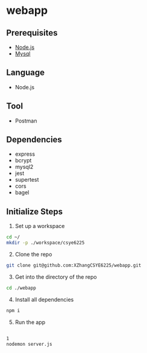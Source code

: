 # webapp


## Prerequisites
- [Node.js](https://nodejs.org/en/download/)
- [Mysql](https://dev.mysql.com/downloads/mysql/)

## Language
- Node.js

## Tool
- Postman

## Dependencies
- express
- bcrypt
- mysql2
- jest
- supertest
- cors
- bagel

## Initialize Steps
1. Set up a workspace
```sh
cd ~/
mkdir -p ./workspace/csye6225
```
2. Clone the repo
```sh
git clone git@github.com:XZhangCSYE6225/webapp.git
```
3. Get into the directory of the repo
```sh
cd ./webapp
```
4. Install all dependencies
```sh
npm i
```
5. Run the app
```sh

1
nodemon server.js
```
